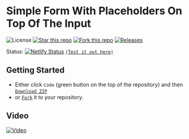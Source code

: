 # Simple Form With Placeholders On Top Of The Input

![License](https://img.shields.io/npm/l/css-star-rating.svg) 
[![Star this repo](https://badgen.net/github/stars/blank-yt/Simple-Form-With-Placeholders-On-Top-Of-The-Input)](https://GitHub.com/blank-yt/Simple-Form-With-Placeholders-On-Top-Of-The-Input/stargazers/)
[![Fork this repo](https://badgen.net/github/forks/blank-yt/Simple-Form-With-Placeholders-On-Top-Of-The-Input)](https://GitHub.com/blank-yt/Simple-Form-With-Placeholders-On-Top-Of-The-Input/fork/)
[![Releases](https://img.shields.io/github/downloads/blank-yt/Simple-Form-With-Placeholders-On-Top-Of-The-Input/total.svg)](https://github.com/blank-yt/Simple-Form-With-Placeholders-On-Top-Of-The-Input/archive/refs/tags/Release.zip)

Status: [![Netlify Status](https://api.netlify.com/api/v1/badges/9834c415-59da-4157-ba91-38a98aac318c/deploy-status)](https://jovial-kitten-a4f644.netlify.app/) [`(Test it out here)`](https://jovial-kitten-a4f644.netlify.app/)

## Getting Started
- Either click `Code` (green button on the top of the repository) and then [`Download ZIP`](https://github.com/blank-yt/Simple-Form-With-Placeholders-On-Top-Of-The-Input/archive/refs/tags/Release.zip)
- or [`Fork`](https://github.com/blank-yt/Simple-Form-With-Placeholders-On-Top-Of-The-Input/fork) it to your repository.

## Video
[![Video](https://img.youtube.com/vi/zHsfCM9CW-A/0.jpg)](https://www.youtube.com/watch?v=zHsfCM9CW-A)
